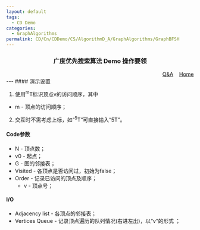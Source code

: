 ```yaml
---
layout: default
tags:
  - CD Demo
categories:
  - GraphAlgorithms
permalink: CD/Cn/CDDemo/CS/AlgorithmD_A/GraphAlgorithms/GraphBFSH
---
```

### <center>广度优先搜索算法 Demo 操作要领</center>
<div align="right">
	<a href="{{'/CD/Cn/CDDemo/CS/QandA.html'| relative_url }}" target="_blank">Q&amp;A</a>
    &nbsp;&nbsp;
	<a href="{{'/CD/Cn/' | relative_url }}" target="_blank">Home</a>		
</div>
---
#### 演示设置

1. 使用<sup>m</sup>T标识顶点v的访问顺序，其中 
- m - 顶点的访问顺序；
2. 交互时不需考虑上标，如“<sup>5</sup>T”可直接输入“5T”。

#### Code参数
- N - 顶点数；
- v0 - 起点；
- G - 图的邻接表；
- Visited - 各顶点是否访问过，初始为false；
- Order - 记录已访问的顶点及顺序；
  - v - 顶点号；
  
#### I/O
- Adjacency list - 各顶点的邻接表；
- Vertices Queue - 记录顶点遍历的队列情况(右进左出)，以“v”的形式 ；
